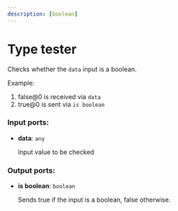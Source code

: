 ```yaml
---
description: [boolean]
---
```


# Type tester

Checks whether the `data` input is a boolean.

Example:

1.  false@0 is received via `data`
2. true@0 is sent via `is boolean`

### Input ports:

* __data__: ` any `

    Input value to be checked

### Output ports:

* __is boolean__: ` boolean `

    Sends true if the input is a boolean, false otherwise.

